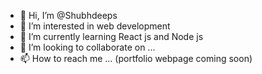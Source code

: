 - 👋 Hi, I’m @Shubhdeeps
- 👀 I’m interested in web development
- 🌱 I’m currently learning React js and Node js
- 💞️ I’m looking to collaborate on ...
- 📫 How to reach me ... (portfolio webpage coming soon)

<!---
Shubhdeeps/Shubhdeeps is a ✨ special ✨ repository because its `README.md` (this file) appears on your GitHub profile.
You can click the Preview link to take a look at your changes.
--->
